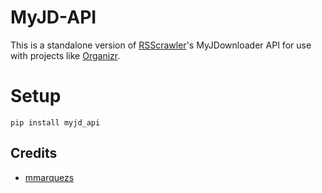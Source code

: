 #  MyJD-API

This is a standalone version of [RSScrawler](https://github.com/rix1337/RSScrawler)'s MyJDownloader API for use with projects like [Organizr](https://github.com/causefx/Organizr).

# Setup

`pip install myjd_api`

## Credits

* [mmarquezs](https://github.com/mmarquezs/)
